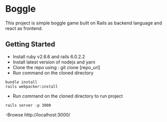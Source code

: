 # Boggle
This project is simple boggle game built on Rails as backend language and react as frontend.

## Getting Started
- Install ruby v2.6.6 and rails 6.0.2.2
- Install latest version of nodejs and yarn
- Clone the repo using : git clone [repo_url]
- Run command on the cloned directory 
```
bundle install
rails webpacker:install
```
- Run command on the cloned directory to run project
```
rails server -p 3000
```
-Browse http://localhost:3000/